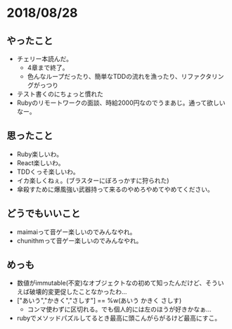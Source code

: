# 2018/08/28

## やったこと
- チェリー本読んだ。
    - 4章まで終了。
    - 色んなループだったり、簡単なTDDの流れを漁ったり、リファクタリングがっつり
- テスト書くのにちょっと慣れた
- Rubyのリモートワークの面談、時給2000円なのでうまあじ。通って欲しいなー。

## 思ったこと
- Ruby楽しいわ。
- React楽しいわ。
- TDDくっそ楽しいわ。
- イカ楽しくねぇ。(ブラスターにぼろっかすに狩られた)
- 傘殺すために爆風強い武器持って来るのやめろやめてやめてください。

## どうでもいいこと
- maimaiって音ゲー楽しいのでみんなやれ。
- chunithmって音ゲー楽しいのでみんなやれ。

## めっも
- 数値がimmutable(不変)なオブジェクトなの初めて知ったんだけど、そういえば破壊的変更促したことなかったわ...
- ["あいう","かきく","さしす"] == %w(あいう かきく さしす)
    - コンマ使わずに区切れる。でも個人的には左のほうが好きかなぁ...
- rubyでメソッドパズルしてるとき最高に頭こんがらがるけど最高にすこ。
